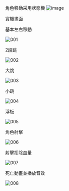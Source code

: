 角色移動采用狀態機
![image](https://github.com/user-attachments/assets/4829c552-0b6b-4dbe-80a4-40b6b4820ea1)

實機畫面

基本左右移動

![001](https://github.com/user-attachments/assets/e6b868ec-fef1-4032-a912-1cbb5758037a)

2段跳

![002](https://github.com/user-attachments/assets/19ac03b6-a841-4fad-a800-5e59bf6dcfe9)

大跳

![003](https://github.com/user-attachments/assets/8f39960a-149c-44d9-88a4-f670f60e3236)

小跳

![004](https://github.com/user-attachments/assets/a85c0756-754c-433c-8fd0-c7505788175d)

浮板

![005](https://github.com/user-attachments/assets/48ff38ec-d097-432c-82b9-e6b593e76f9c)

角色射擊

![006](https://github.com/user-attachments/assets/e41c6caa-ca9e-4361-a540-a23b33aa9de5)

射擊扣除血量

![007](https://github.com/user-attachments/assets/c508b9fb-dac9-4eab-907c-ba75eca59af2)

死亡動畫並播放音效

![008](https://github.com/user-attachments/assets/d08e4911-959a-4aa8-9c21-153cc0ab7069)
